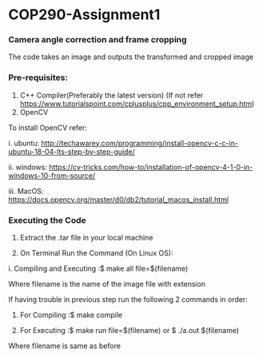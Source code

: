 # COP290-Assignment1

### Camera angle correction and frame cropping

The code takes an image and outputs the transformed and cropped image

### Pre-requisites:
1) C++ Compiler(Preferably the latest version) (If not refer https://www.tutorialspoint.com/cplusplus/cpp_environment_setup.htm)
2) OpenCV

To install OpenCV refer:

i. ubuntu: http://techawarey.com/programming/install-opencv-c-c-in-ubuntu-18-04-lts-step-by-step-guide/

ii. windows: https://cv-tricks.com/how-to/installation-of-opencv-4-1-0-in-windows-10-from-source/

iii. MacOS: https://docs.opencv.org/master/d0/db2/tutorial_macos_install.html

### Executing the Code

1) Extract the .tar file in your local machine

2) On Terminal Run the Command (On Linux OS):

i. Compiling and Executing :$ make all file=$(filename)

Where filename is the name of the image file with extension

If having trouble in previous step run the following 2 commands in order:

1) For Compiling :$ make compile

2) For Executing :$ make run file=$(filename) or $ ./a.out $(filename)

Where filename is same as before
